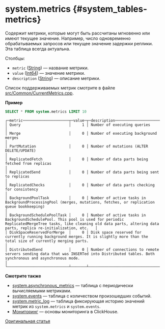 # system.metrics {#system_tables-metrics}

Содержит метрики, которые могут быть рассчитаны мгновенно или имеют текущее значение. Например, число одновременно обрабатываемых запросов или текущее значение задержки реплики. Эта таблица всегда актуальна.

Столбцы:

-   `metric` ([String](../../sql-reference/data-types/string.md)) — название метрики.
-   `value` ([Int64](../../sql-reference/data-types/int-uint.md)) — значение метрики.
-   `description` ([String](../../sql-reference/data-types/string.md)) — описание метрики.

Список поддерживаемых метрик смотрите в файле [src/Common/CurrentMetrics.cpp](https://github.com/ClickHouse/ClickHouse/blob/master/src/Common/CurrentMetrics.cpp).

**Пример**

``` sql
SELECT * FROM system.metrics LIMIT 10
```

``` text
┌─metric─────────────────────┬─value─┬─description──────────────────────────────────────────────────────────────────────────────────────────────────────────────────────────────────────────────────────────────────────────────────────┐
│ Query                      │     1 │ Number of executing queries                                                                                                                                                                      │
│ Merge                      │     0 │ Number of executing background merges                                                                                                                                                            │
│ PartMutation               │     0 │ Number of mutations (ALTER DELETE/UPDATE)                                                                                                                                                        │
│ ReplicatedFetch            │     0 │ Number of data parts being fetched from replicas                                                                                                                                                │
│ ReplicatedSend             │     0 │ Number of data parts being sent to replicas                                                                                                                                                      │
│ ReplicatedChecks           │     0 │ Number of data parts checking for consistency                                                                                                                                                    │
│ BackgroundPoolTask         │     0 │ Number of active tasks in BackgroundProcessingPool (merges, mutations, fetches, or replication queue bookkeeping)                                                                                │
│ BackgroundSchedulePoolTask │     0 │ Number of active tasks in BackgroundSchedulePool. This pool is used for periodic ReplicatedMergeTree tasks, like cleaning old data parts, altering data parts, replica re-initialization, etc.   │
│ DiskSpaceReservedForMerge  │     0 │ Disk space reserved for currently running background merges. It is slightly more than the total size of currently merging parts.                                                                     │
│ DistributedSend            │     0 │ Number of connections to remote servers sending data that was INSERTed into Distributed tables. Both synchronous and asynchronous mode.                                                          │
└────────────────────────────┴───────┴──────────────────────────────────────────────────────────────────────────────────────────────────────────────────────────────────────────────────────────────────────────────────────────────────┘
```

**Смотрите также**

-   [system.asynchronous_metrics](#system_tables-asynchronous_metrics) — таблица с периодически вычисляемыми метриками.
-   [system.events](#system_tables-events) — таблица с количеством произошедших событий.
-   [system.metric_log](#system_tables-metric_log) — таблица фиксирующая историю значений метрик из `system.metrics` и `system.events`.
-   [Мониторинг](../../operations/monitoring.md) — основы мониторинга в ClickHouse.

[Оригинальная статья](https://clickhouse.tech/docs/ru/operations/system_tables/metrics) <!--hide-->
